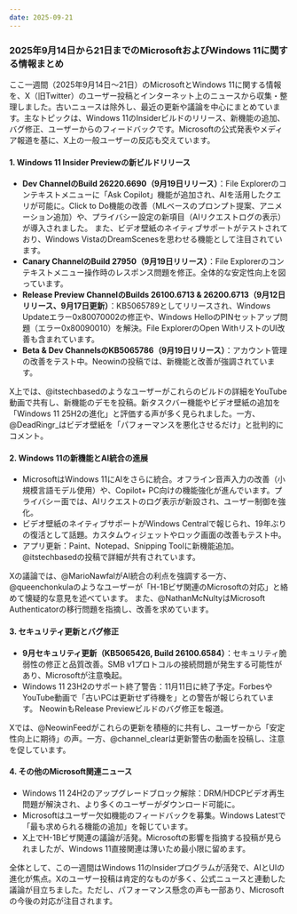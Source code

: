 ```yaml
---
date: 2025-09-21
---
```


### 2025年9月14日から21日までのMicrosoftおよびWindows 11に関する情報まとめ

ここ一週間（2025年9月14日～21日）のMicrosoftとWindows 11に関する情報を、X（旧Twitter）のユーザー投稿とインターネット上のニュースから収集・整理しました。古いニュースは除外し、最近の更新や議論を中心にまとめています。主なトピックは、Windows 11のInsiderビルドのリリース、新機能の追加、バグ修正、ユーザーからのフィードバックです。Microsoftの公式発表やメディア報道を基に、X上の一般ユーザーの反応も交えています。

#### 1. Windows 11 Insider Previewの新ビルドリリース
- **Dev ChannelのBuild 26220.6690（9月19日リリース）**：File Explorerのコンテキストメニューに「Ask Copilot」機能が追加され、AIを活用したクエリが可能に。Click to Do機能の改善（MLベースのプロンプト提案、アニメーション追加）や、プライバシー設定の新項目（AIリクエストログの表示）が導入されました。 また、ビデオ壁紙のネイティブサポートがテストされており、Windows VistaのDreamScenesを思わせる機能として注目されています。
- **Canary ChannelのBuild 27950（9月19日リリース）**：File Explorerのコンテキストメニュー操作時のレスポンス問題を修正。全体的な安定性向上を図っています。
- **Release Preview ChannelのBuilds 26100.6713 & 26200.6713（9月12日リリース、9月17日更新）**：KB5065789としてリリースされ、Windows Updateエラー0x80070002の修正や、Windows HelloのPINセットアップ問題（エラー0x80090010）を解決。File ExplorerのOpen WithリストのUI改善も含まれています。
- **Beta & Dev ChannelsのKB5065786（9月19日リリース）**：アカウント管理の改善をテスト中。Neowinの投稿では、新機能と改善が強調されています。

X上では、@itstechbasedのようなユーザーがこれらのビルドの詳細をYouTube動画で共有し、新機能のデモを投稿。新タスクバー機能やビデオ壁紙の追加を「Windows 11 25H2の進化」と評価する声が多く見られました。一方、@DeadRingr_はビデオ壁紙を「パフォーマンスを悪化させるだけ」と批判的にコメント。

#### 2. Windows 11の新機能とAI統合の進展
- MicrosoftはWindows 11にAIをさらに統合。オフライン音声入力の改善（小規模言語モデル使用）や、Copilot+ PC向けの機能強化が進んでいます。プライバシー面では、AIリクエストのログ表示が新設され、ユーザー制御を強化。
- ビデオ壁紙のネイティブサポートがWindows Centralで報じられ、19年ぶりの復活として話題。カスタムウィジェットやロック画面の改善もテスト中。
- アプリ更新：Paint、Notepad、Snipping Toolに新機能追加。@itstechbasedの投稿で詳細が共有されています。

Xの議論では、@MarioNawfalがAI統合の利点を強調する一方、@queenchonkulaのようなユーザーが「H-1Bビザ関連のMicrosoftの対応」と絡めて懐疑的な意見を述べています。 また、@NathanMcNultyはMicrosoft Authenticatorの移行問題を指摘し、改善を求めています。

#### 3. セキュリティ更新とバグ修正
- **9月セキュリティ更新（KB5065426, Build 26100.6584）**：セキュリティ脆弱性の修正と品質改善。SMB v1プロトコルの接続問題が発生する可能性があり、Microsoftが注意喚起。
- Windows 11 23H2のサポート終了警告：11月11日に終了予定。ForbesやYouTube動画で「古いPCは更新せず待機を」との警告が報じられています。 NeowinもRelease Previewビルドのバグ修正を報道。

Xでは、@NeowinFeedがこれらの更新を積極的に共有し、ユーザーから「安定性向上に期待」の声。一方、@channel_clearは更新警告の動画を投稿し、注意を促しています。

#### 4. その他のMicrosoft関連ニュース
- Windows 11 24H2のアップグレードブロック解除：DRM/HDCPビデオ再生問題が解決され、より多くのユーザーがダウンロード可能に。
- Microsoftはユーザー欠如機能のフィードバックを募集。Windows Latestで「最も求められる機能の追加」を報じています。
- X上でH-1Bビザ関連の議論が活発。Microsoftの影響を指摘する投稿が見られましたが、Windows 11直接関連は薄いため最小限に留めます。

全体として、この一週間はWindows 11のInsiderプログラムが活発で、AIとUIの進化が焦点。Xのユーザー投稿は肯定的なものが多く、公式ニュースと連動した議論が目立ちました。ただし、パフォーマンス懸念の声も一部あり、Microsoftの今後の対応が注目されます。